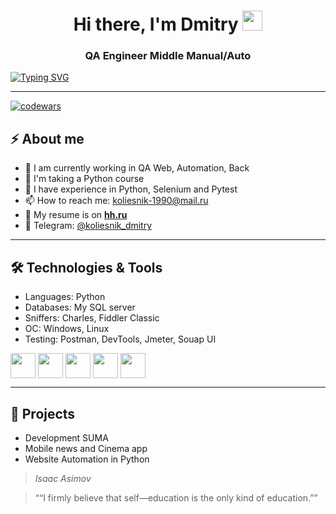 <h1 align="center">Hi there, I'm <a target="_blank">Dmitry</a>
<img src="https://github.com/blackcater/blackcater/raw/main/images/Hi.gif" height="32"/></h1>
<h3 align="center">QA Engineer Middle Manual/Auto</h3>

<!---Пример кода-->
[![Typing SVG](https://readme-typing-svg.herokuapp.com?color=%2336BCF7&lines=Верь+в+себя.+Никогда+не+сдавайся)](https://git.io/typing-svg)

---

[![codewars](https://www.codewars.com/users/Koliesnik/badges/small)](https://www.codewars.com/users/Koliesnik)
## ⚡ About me
- 🔭 I am currently working in QA Web, Automation, Back
- 🌱 I'm taking a Python course
- 💼 I have experience in Python, Selenium and Pytest
- 📫 How to reach me: koliesnik-1990@mail.ru
- 📕 My resume is on [**hh.ru**](https://krasnodar.hh.ru/resume/3fb2083fff0e281de60039ed1f485052645166)
- 📱 Telegram: [@koliesnik_dmitry](https://t.me/koliesnik_dmitry)
  
---

## 🛠️ Technologies & Tools
- Languages: Python
- Databases: My SQL server
- Sniffers: Charles, Fiddler Classic
- ОС: Windows, Linux
- Testing: Postman, DevTools, Jmeter, Souap UI
<p align="left">
  <img align="center" src="https://cdn.jsdelivr.net/gh/devicons/devicon@latest/icons/python/python-original.svg" height="40" widht="40" />
  <img align="center" src="https://cdn.jsdelivr.net/gh/devicons/devicon@latest/icons/postman/postman-original.svg" height="40" widht="40" />
  <img align="center" src="https://cdn.jsdelivr.net/gh/devicons/devicon@latest/icons/azuresqldatabase/azuresqldatabase-original.svg" height="40" 
widht="40" />
  <img align="center" src="https://cdn.jsdelivr.net/gh/devicons/devicon@latest/icons/linux/linux-original.svg" height="40" widht="40" />
  <img align="center" src="https://cdn.jsdelivr.net/gh/devicons/devicon@latest/icons/jira/jira-original-wordmark.svg" height="40" widht="40" />
  
---

## 🌟 Projects
- Development SUMA 
- Mobile news and Cinema app
- Website Automation in Python





> *Isaac Asimov*

> ““I firmly believe that self—education is the only kind of education.””

  
